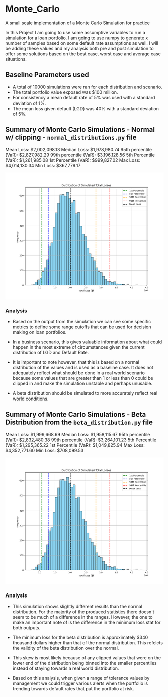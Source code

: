 # Monte_Carlo
A small scale implementation of a Monte Carlo Simulation for practice

In this Project I am going to use some assumptive variables to run a simulation for a loan portfolio. I am going to use numpy to generate x number of samples based on some default rate assumptions as well. I will be adding these values and my analysis both pre and post simulation to offer some solutions based on the best case, worst case and average case situations.

## Baseline Parameters used
- A total of 10000 simulations were ran for each distribution and scenario.
- The total portfolio value exposed was $100 million.
- For consistency a mean default rate of 5% was used with a standard deviation of 1%.
- The mean loss given default (LGD) was 40% with a standard deviation of 5%.

##  Summary of Monte Carlo Simulations - Normal w/ clipping - `normal_distributions.py` file
Mean Loss: $2,002,098.13
Median Loss: $1,978,980.74
95th percentile (VaR): $2,827,982.29
99th percentile (VaR): $3,196,128.56
5th Percentile (VaR): $1,261,985.08
1st Percentile (VaR): $999,827.02
Max Loss: $4,014,130.34
Min Loss: $367,779.17

![Distribution of Total Losses](image.png)

### Analysis
- Based on the output from the simulation we can see some specific metrics to define some range cutoffs that can be used for decision making on loan portfolios. 
- In a business scenario, this gives valuable information about what could happen in the most extreme of circumstances given the current distribution of LGD and Default Rate. 
- It is important to note however, that this is based on a normal distribution of the values and is used as a baseline case. It does not adequately reflect what should be done in a real world scenario because some values that are greater than 1 or less than 0 could be clipped in and make the simulation unstable and perhaps unusable.

- A beta distribution should be simulated to more accurately reflect real world conditions.


## Summary of Monte Carlo Simulations - Beta Distribution from the `beta_distribution.py` file
Mean Loss: $1,999,668.69
Median Loss: $1,958,115.67
95th percentile (VaR): $2,832,480.38
99th percentile (VaR): $3,264,101.23
5th Percentile (VaR): $1,295,365.22
1st Percentile (VaR): $1,049,825.94
Max Loss: $4,352,771.60
Min Loss: $708,099.53

![Distribution of Total Losses](image.png)


### Analysis
- This simulation shows slightly different results than the normal distribution. For the majority of the produced statistics there doesn't seem to be much of a difference in the ranges. However, the one to make an important note of is the difference in the minimum loss stat for both outputs.
- The minimum loss for the beta distribution is approximately $340 thousand dollars higher than that of the normal distribution. This refelcts the validity of the beta distribution over the normal.
- This skew is most likely because of any clipped values that were on the lower end of the distribution being binned into the smaller percentiles instead of staying towards a real world distribution. 

- Based on this analysis, when given a range of tolerance values by management we could trigger various alerts when the portfolio is trending towards default rates that put the portfolio at risk. 




